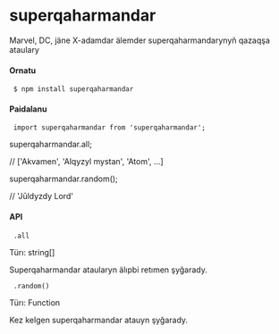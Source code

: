 # superqaharmandar

Marvel, DC, jäne X-adamdar älemder superqaharmandarynyñ qazaqşa ataulary


<h4>Ornatu</h4>

<code> $ npm install superqaharmandar </code>

<h4>Paidalanu</h4>

<code> import superqaharmandar from 'superqaharmandar'; </code>



superqaharmandar.all;

  // ['Akvamen', 'Alqyzyl mystan', 'Atom', …]

superqaharmandar.random();

  // 'Jūldyzdy Lord'


<h4>API</h4>

<code> .all</code>

Türı: string[]

Superqaharmandar ataularyn älıpbi retımen şyğarady.



<code> .random()</code>

Türı: Function

Kez kelgen superqaharmandar atauyn şyğarady.
